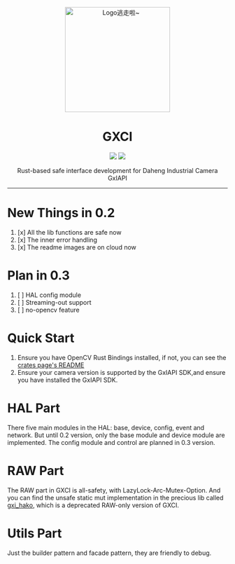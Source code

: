 <p align="center" dir="auto">
    <img style="height:240px;width:240px"  src="https://s2.loli.net/2024/09/08/uDKESYW7ks9eRyf.png" alt="Logo逃走啦~"/>
</p>

<h1 align="center" tabindex="-1" class="heading-element" dir="auto">GXCI</h1>

<p align="center">
  <a href="https://crates.io/crates/gxci" target="_blank"><img src="https://img.shields.io/crates/v/gxci"/></a>
  <a href="https://docs.rs/gxci" target="_blank"><img src="https://img.shields.io/docsrs/gxci/0.2.4"/></a>
</p>

<p align="center">
    Rust-based safe interface development for Daheng Industrial Camera GxIAPI
</p>

<hr />

# New Things in 0.2
1. [x] All the lib functions are safe now
2. [x] The inner error handling
3. [x] The readme images are on cloud now 

# Plan in 0.3
1. [ ] HAL config module
2. [ ] Streaming-out support
3. [ ] no-opencv feature

# Quick Start
1. Ensure you have OpenCV Rust Bindings installed, if not, you can see the [crates page's README](https://crates.io/crates/gxci)
2. Ensure your camera version is supported by the GxIAPI SDK,and ensure you have installed the GxIAPI SDK.

# HAL Part
There five main modules in the HAL: base, device, config, event and network. But until 0.2 version, only the base module and device module are implemented. The config module and control are planned in 0.3 version.


# RAW Part
The RAW part in GXCI is all-safety, with LazyLock-Arc-Mutex-Option. And you can find the unsafe static mut implementation in the precious lib called [gxi_hako](https://crates.io/crates/gxi_hako), which is a deprecated RAW-only version of GXCI.

# Utils Part
Just the builder pattern and facade pattern, they are friendly to debug.

